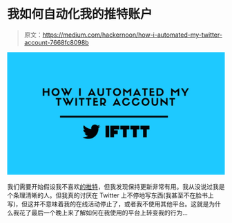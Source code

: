# 我如何自动化我的推特账户

> 原文：<https://medium.com/hackernoon/how-i-automated-my-twitter-account-7668fc8098b>

![](img/1cf00ad324ed395001847c33938e9aaa.png)

我们需要开始假设我不喜欢[的推特](https://hackernoon.com/tagged/twitter)，但我发现保持更新非常有用。我从没说过我是个条理清晰的人。但我真的讨厌在 Twitter 上不停地写东西(我甚至不在脸书上写)，但这并不意味着我的在线活动停止了，或者我不使用其他平台。这就是为什么我花了最后一个晚上来了解如何在我使用的平台上转变我的行为…